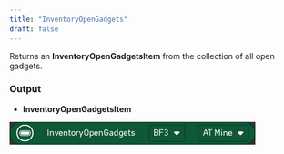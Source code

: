 ```yaml
---
title: "InventoryOpenGadgets"
draft: false
---
```

Returns an **InventoryOpenGadgetsItem** from the collection of all open gadgets.
### Output
-   **InventoryOpenGadgetsItem**

![InventoryOpenGadgets](https://raw.githubusercontent.com/battlefield-portal-community/Image-CDN/main/portal_blocks/InventoryOpenGadgets.png)